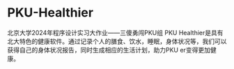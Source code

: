 # PKU-Healthier
北京大学2024年程序设计实习大作业——三傻勇闯PKU组
PKU Healthier是具有北大特色的健康软件。通过记录个人的膳食、饮水，睡眠，身体状况等，我们可以获得自己的身体状况报告，同时生成相应的生活计划，助力PKU er变得更加健康。

